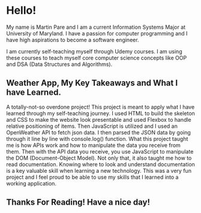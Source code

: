 # Hello!
My name is Martin Pare and I am a current Information Systems Major at University of Maryland. I have a passion for computer programming and I have high aspirations to become a software engineer.

I am currently self-teaching myself through Udemy courses. I am using these courses to teach myself core computer science concepts like OOP and DSA (Data Structures and Algorithms).

## Weather App, My Key Takeaways and What I have Learned.
A totally-not-so overdone project! This project is meant to apply what I have learned through my self-teaching journey. I used HTML to build the skeleton and CSS to make the website look presentable and used Flexbox
to handle relative positioning of items. Then JavaScript is utilized and I used an OpenWeather API to fetch json data. I then parsed the JSON data by going through it line by line with console.log() function.
What this project taught me is how APIs work and how to manipulate the data you receive from them. Then with the API data you receive, you use JavaScript to manipulate the DOM (Document-Object Model).
Not only that, it also taught me how to read documentation. Knowing where to look and understand documentation is a key valuable skill when learning a new technology.
This was a very fun project and I feel proud to be able to use my skills that I learned into a working application.

## Thanks For Reading! Have a nice day!
